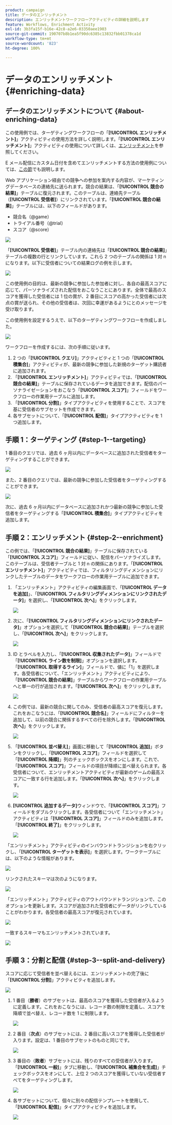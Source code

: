 ```yaml
---
product: campaign
title: データのエンリッチメント
description: エンリッチメントワークフローアクティビティの詳細を説明します
feature: Workflows, Enrichment Activity
exl-id: 3b3fa15f-b16e-42c8-a2e6-03350aee1903
source-git-commit: 190707b8b1ea5f90dc6385c13832fbb01378ca1d
workflow-type: tm+mt
source-wordcount: '823'
ht-degree: 100%

---
```


# データのエンリッチメント{#enriching-data}



## データのエンリッチメントについて {#about-enriching-data}

この使用例では、ターゲティングワークフローの「**[!UICONTROL エンリッチメント]**」アクティビティの使用方法を詳しく説明します。「**[!UICONTROL エンリッチメント]**」アクティビティの使用について詳しくは、[エンリッチメント](enrichment.md)を参照してください。

E メール配信にカスタム日付を含めてエンリッチメントする方法の使用例については、[この節](email-enrichment-with-custom-date-fields.md)でも説明します。

Web アプリケーション経由での競争への参加を案内する内容が、マーケティングデータベースの連絡先に送られます。競合の結果は、「**[!UICONTROL 競合の結果]**」テーブルに復元されます。このテーブルは、連絡先テーブル（**[!UICONTROL 受信者]**）にリンクされています。「**[!UICONTROL 競合の結果]**」テーブルには、以下のフィールドがあります。

* 競合名（@game）
* トライアル番号（@trial）
* スコア（@score）

![](assets/uc1_enrich_1.png)

「**[!UICONTROL 受信者]**」テーブル内の連絡先は「**[!UICONTROL 競合の結果]**」テーブルの複数の行とリンクしています。これら 2 つのテーブルの関係は 1 対 n になります。以下に受信者についての結果ログの例を示します。

![](assets/uc1_enrich_2.png)

この使用例の目的は、最新の競争に参加した参加者に対し、各自の最高スコアに応じて、パーソナライズされた配信をおこなうことにあります。全体で最高のスコアを獲得した受信者には 1 位の賞が、2 番目にスコアの高かった受信者には次点の賞が送られ、その他の受信者は、次回に幸運があるようにとのメッセージを受け取ります。

この使用例を設定するうえで、以下のターゲティングワークフローを作成しました。

![](assets/uc1_enrich_3.png)

ワークフローを作成するには、次の手順に従います。

1. 2 つの「**[!UICONTROL クエリ]**」アクティビティと 1 つの「**[!UICONTROL 積集合]**」アクティビティが、最新の競争に参加した新規のターゲット購読者に追加されます。
1. 「**[!UICONTROL エンリッチメント]**」アクティビティでは、「**[!UICONTROL 競合の結果]**」テーブルに保存されているデータを追加できます。配信のパーソナライゼーションをおこなう「**[!UICONTROL スコア]**」フィールドをワークフローの作業用テーブルに追加します。
1. 「**[!UICONTROL 分割]**」タイプアクティビティを使用することで、スコアを基に受信者のサブセットを作成できます。
1. 各サブセットについて、「**[!UICONTROL 配信]**」タイプアクティビティを 1 つ追加します。

## 手順 1：ターゲティング {#step-1--targeting}

1 番目のクエリでは、過去 6 ヶ月以内にデータベースに追加された受信者をターゲティングすることができます。

![](assets/uc1_enrich_4.png)

また、2 番目のクエリでは、最新の競争に参加した受信者をターゲティングすることができます。

![](assets/uc1_enrich_5.png)

次に、過去 6 ヶ月以内にデータベースに追加されかつ最新の競争に参加した受信者をターゲティングする「**[!UICONTROL 積集合]**」タイプアクティビティを追加します。

## 手順 2：エンリッチメント {#step-2--enrichment}

この例では、「**[!UICONTROL 競合の結果]**」テーブルに保存されている「**[!UICONTROL スコア]**」フィールドに従い、配信をパーソナライズします。このテーブルは、受信者テーブルと 1 対 n の関係にあります。「**[!UICONTROL エンリッチメント]**」アクティビティでは、フィルタリングディメンションにリンクしたテーブルのデータをワークフローの作業用テーブルに追加できます。

1. 「エンリッチメント」アクティビティの編集画面で、「**[!UICONTROL データを追加]**」、「**[!UICONTROL フィルタリングディメンションにリンクされたデータ]**」を選択し、「**[!UICONTROL 次へ]**」をクリックします。

   ![](assets/uc1_enrich_6.png)

1. 次に、「**[!UICONTROL フィルタリングディメンションにリンクされたデータ]**」オプションを選択して「**[!UICONTROL 競合の結果]**」テーブルを選択し、「**[!UICONTROL 次へ]**」をクリックします。

   ![](assets/uc1_enrich_7.png)

1. ID とラベルを入力し、「**[!UICONTROL 収集されたデータ]**」フィールドで「**[!UICONTROL ライン数を制限]**」オプションを選択します。「**[!UICONTROL 取得するライン]**」フィールドで、値に「1」を選択します。各受信者について、「エンリッチメント」アクティビティにより、「**[!UICONTROL 競合の結果]**」テーブルからワークフローの作業用テーブルへと単一の行が追加されます。「**[!UICONTROL 次へ]**」をクリックします。

   ![](assets/uc1_enrich_8.png)

1. この例では、最新の競合に関してのみ、受信者の最高スコアを復元します。これをおこなうには、「**[!UICONTROL 競合名]**」フィールドにフィルターを追加して、以前の競合に関係するすべての行を除外します。「**[!UICONTROL 次へ]**」をクリックします。

   ![](assets/uc1_enrich_9.png)

1. 「**[!UICONTROL 並べ替え]**」画面に移動して「**[!UICONTROL 追加]**」ボタンをクリックし、「**[!UICONTROL スコア]**」フィールドを選択して「**[!UICONTROL 降順]**」列のチェックボックスをオンにします。これで、「**[!UICONTROL スコア]**」フィールドの項目が降順に並べ替えられます。各受信者について、エンリッチメントアクティビティが最新のゲームの最高スコアに一致する行を追加します。「**[!UICONTROL 次へ]**」をクリックします。

   ![](assets/uc1_enrich_10.png)

1. **[!UICONTROL 追加するデータ]**&#x200B;ウィンドウで、「**[!UICONTROL スコア]**」フィールドをダブルクリックします。各受信者について「エンリッチメント」アクティビティは「**[!UICONTROL スコア]**」フィールドのみを追加します。「**[!UICONTROL 終了]**」をクリックします。

   ![](assets/uc1_enrich_11.png)

「エンリッチメント」アクティビティのインバウンドトランジションを右クリックし、「**[!UICONTROL ターゲットを表示]**」を選択します。ワークテーブルには、以下のような情報があります。


![](assets/uc1_enrich_13.png)

リンクされたスキーマは次のようになります。

![](assets/uc1_enrich_15.png)

「エンリッチメント」アクティビティのアウトバウンドトランジションで、このオプションを更新します。スコアが追加された受信者にデータがリンクしていることがわかります。各受信者の最高スコアが復元されています。

![](assets/uc1_enrich_12.png)

一致するスキーマもエンリッチメントされています。

![](assets/uc1_enrich_14.png)

## 手順 3：分割と配信 {#step-3--split-and-delivery}

スコアに応じて受信者を並べ替えるには、エンリッチメントの完了後に「**[!UICONTROL 分割]**」アクティビティを追加します。

![](assets/uc1_enrich_18.png)

1. 1 番目（**勝者**）のサブセットは、最高のスコアを獲得した受信者が入るように定義します。これをおこなうには、レコード数の制限を定義し、スコアを降順で並べ替え、レコード数を 1 に制限します。

   ![](assets/uc1_enrich_16.png)

1. 2 番目（**次点**）のサブセットには、2 番目に高いスコアを獲得した受信者が入ります。設定は、1 番目のサブセットのものと同じです。

   ![](assets/uc1_enrich_17.png)

1. 3 番目の（**敗者**）サブセットには、残りのすべての受信者が入ります。「**[!UICONTROL 一般]**」タブに移動し、「**[!UICONTROL 補集合を生成]**」チェックボックスをオンにして、上位 2 つのスコアを獲得していない受信者すべてをターゲティングします。

   ![](assets/uc1_enrich_19.png)

1. 各サブセットについて、個々に別々の配信テンプレートを使用して、「**[!UICONTROL 配信]**」タイプアクティビティを追加します。

   ![](assets/uc1_enrich_20.png)
